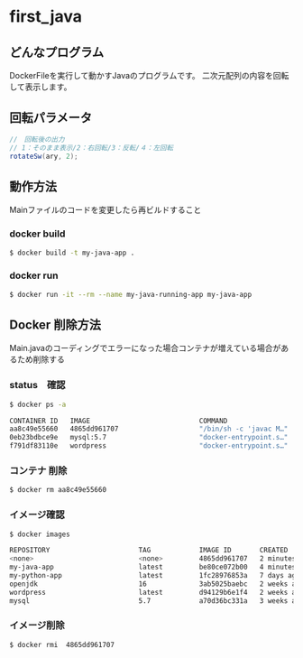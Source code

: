 # first_java

## どんなプログラム
DockerFileを実行して動かすJavaのプログラムです。
二次元配列の内容を回転して表示します。

## 回転パラメータ

```java
//　回転後の出力
// 1：そのまま表示/2：右回転/3：反転/４：左回転
rotateSw(ary, 2);
```
## 動作方法
Mainファイルのコードを変更したら再ビルドすること
### docker build
```sh
$ docker build -t my-java-app .
```
### docker run
```sh
$ docker run -it --rm --name my-java-running-app my-java-app
```

## Docker 削除方法
Main.javaのコーディングでエラーになった場合コンテナが増えている場合があるため削除する
### status　確認
```sh
$ docker ps -a

CONTAINER ID   IMAGE                           COMMAND                  CREATED          STATUS                      PORTS                  NAMES
aa8c49e55660   4865dd961707                    "/bin/sh -c 'javac M…"   16 seconds ago   Exited (1) 16 seconds ago                          quirky_allen
0eb23bdbce9e   mysql:5.7                       "docker-entrypoint.s…"   2 weeks ago      Up 41 hours                 3306/tcp, 33060/tcp    wiki_db_1
f791df83110e   wordpress                       "docker-entrypoint.s…"   2 weeks ago      Up 41 hours                 0.0.0.0:8080->80/tcp   wiki_wordpress_1

```
### コンテナ 削除
```sh
$ docker rm aa8c49e55660
```
### イメージ確認
```sh
$ docker images 

REPOSITORY                      TAG            IMAGE ID       CREATED         SIZE
<none>                          <none>         4865dd961707   2 minutes ago   467MB
my-java-app                     latest         be80ce072b00   4 minutes ago   467MB
my-python-app                   latest         1fc28976853a   7 days ago      912MB
openjdk                         16             3ab5025baebc   2 weeks ago     467MB
wordpress                       latest         d94129b6e1f4   2 weeks ago     550MB
mysql                           5.7            a70d36bc331a   3 weeks ago     449MB
```


### イメージ削除
```sh
$ docker rmi  4865dd961707
```

